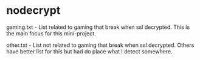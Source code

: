 # nodecrypt
gaming.txt - List related to gaming that break when ssl decrypted. 
This is the main focus for this mini-project.

other.txt - List not related to gaming that break when ssl decrypted. 
Others have better list for this but had do place what I detect somewhere.
